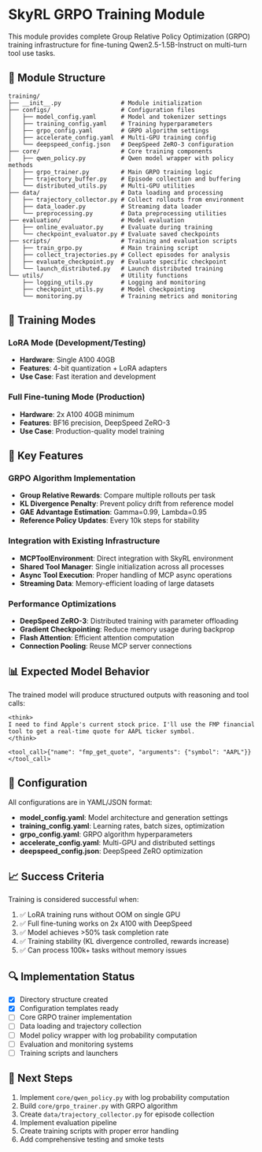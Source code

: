 # SkyRL GRPO Training Module

This module provides complete Group Relative Policy Optimization (GRPO) training infrastructure for fine-tuning Qwen2.5-1.5B-Instruct on multi-turn tool use tasks.

## 📁 Module Structure

```
training/
├── __init__.py                 # Module initialization
├── configs/                    # Configuration files
│   ├── model_config.yaml       # Model and tokenizer settings
│   ├── training_config.yaml    # Training hyperparameters
│   ├── grpo_config.yaml        # GRPO algorithm settings
│   ├── accelerate_config.yaml  # Multi-GPU training config
│   └── deepspeed_config.json   # DeepSpeed ZeRO-3 configuration
├── core/                       # Core training components
│   ├── qwen_policy.py          # Qwen model wrapper with policy methods
│   ├── grpo_trainer.py         # Main GRPO training logic
│   ├── trajectory_buffer.py    # Episode collection and buffering
│   └── distributed_utils.py    # Multi-GPU utilities
├── data/                       # Data loading and processing
│   ├── trajectory_collector.py # Collect rollouts from environment
│   ├── data_loader.py          # Streaming data loader
│   └── preprocessing.py        # Data preprocessing utilities
├── evaluation/                 # Model evaluation
│   ├── online_evaluator.py     # Evaluate during training
│   └── checkpoint_evaluator.py # Evaluate saved checkpoints
├── scripts/                    # Training and evaluation scripts
│   ├── train_grpo.py           # Main training script
│   ├── collect_trajectories.py # Collect episodes for analysis
│   ├── evaluate_checkpoint.py  # Evaluate specific checkpoint
│   └── launch_distributed.py   # Launch distributed training
└── utils/                      # Utility functions
    ├── logging_utils.py        # Logging and monitoring
    ├── checkpoint_utils.py     # Model checkpointing
    └── monitoring.py           # Training metrics and monitoring
```

## 🎯 Training Modes

### LoRA Mode (Development/Testing)
- **Hardware**: Single A100 40GB
- **Features**: 4-bit quantization + LoRA adapters
- **Use Case**: Fast iteration and development

### Full Fine-tuning Mode (Production)
- **Hardware**: 2x A100 40GB minimum
- **Features**: BF16 precision, DeepSpeed ZeRO-3
- **Use Case**: Production-quality model training

## 🚀 Key Features

### GRPO Algorithm Implementation
- **Group Relative Rewards**: Compare multiple rollouts per task
- **KL Divergence Penalty**: Prevent policy drift from reference model
- **GAE Advantage Estimation**: Gamma=0.99, Lambda=0.95
- **Reference Policy Updates**: Every 10k steps for stability

### Integration with Existing Infrastructure
- **MCPToolEnvironment**: Direct integration with SkyRL environment
- **Shared Tool Manager**: Single initialization across all processes
- **Async Tool Execution**: Proper handling of MCP async operations
- **Streaming Data**: Memory-efficient loading of large datasets

### Performance Optimizations
- **DeepSpeed ZeRO-3**: Distributed training with parameter offloading
- **Gradient Checkpointing**: Reduce memory usage during backprop
- **Flash Attention**: Efficient attention computation
- **Connection Pooling**: Reuse MCP server connections

## 📊 Expected Model Behavior

The trained model will produce structured outputs with reasoning and tool calls:

```
<think>
I need to find Apple's current stock price. I'll use the FMP financial tool to get a real-time quote for AAPL ticker symbol.
</think>

<tool_call>{"name": "fmp_get_quote", "arguments": {"symbol": "AAPL"}}</tool_call>
```

## 🔧 Configuration

All configurations are in YAML/JSON format:
- **model_config.yaml**: Model architecture and generation settings
- **training_config.yaml**: Learning rates, batch sizes, optimization
- **grpo_config.yaml**: GRPO algorithm hyperparameters
- **accelerate_config.yaml**: Multi-GPU and distributed settings
- **deepspeed_config.json**: DeepSpeed ZeRO optimization

## 📈 Success Criteria

Training is considered successful when:
1. ✅ LoRA training runs without OOM on single GPU
2. ✅ Full fine-tuning works on 2x A100 with DeepSpeed
3. ✅ Model achieves >50% task completion rate
4. ✅ Training stability (KL divergence controlled, rewards increase)
5. ✅ Can process 100k+ tasks without memory issues

## 🔍 Implementation Status

- [x] Directory structure created
- [x] Configuration templates ready
- [ ] Core GRPO trainer implementation
- [ ] Data loading and trajectory collection
- [ ] Model policy wrapper with log probability computation
- [ ] Evaluation and monitoring systems
- [ ] Training scripts and launchers

## 📝 Next Steps

1. Implement `core/qwen_policy.py` with log probability computation
2. Build `core/grpo_trainer.py` with GRPO algorithm
3. Create `data/trajectory_collector.py` for episode collection
4. Implement evaluation pipeline
5. Create training scripts with proper error handling
6. Add comprehensive testing and smoke tests
